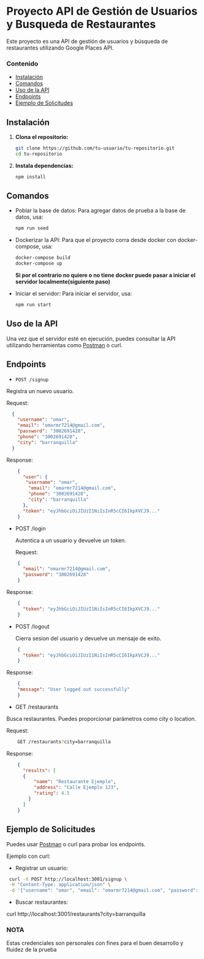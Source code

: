 # Proyecto API de Gestión de Usuarios y Busqueda de Restaurantes
Este proyecto es una API de gestión de usuarios y búsqueda de restaurantes utilizando Google Places API.

### Contenido
- [Instalación](#instalación)
- [Comandos](#comandos)
- [Uso de la API](#uso-de-la-api)
- [Endpoints](#endpoints)
- [Ejemplo de Solicitudes](#ejemplo-de-solicitudes)


## Instalación

1. **Clona el repositorio:**

    ```bash
   git clone https://github.com/tu-usuario/tu-repositorio.git
   cd tu-repositorio
    ```
2. **Instala dependencias:**

   ```bash
   npm install
    ```
  ## Comandos
  - Poblar la base de datos:
    Para agregar datos de prueba a la base de datos, usa:

    ```bash
    npm run seed
    ```

  - Dockerizar la API:
    Para que el proyecto corra desde docker con docker-compose, usa:

    ```bash
    docker-compose build
    docker-compose up
    ```
    
    **Si por el contrario no quiere o no tiene docker puede pasar a iniciar el servidor localmente(siguiente paso)**
    
  - Iniciar el servidor:
  Para iniciar el servidor, usa:

    ```bash
    npm run start
    ```

  ## Uso de la API
  Una vez que el servidor esté en ejecución, puedes consultar la API utilizando herramientas como [Postman](https://www.postman.com/) o curl.
  
  ## Endpoints
  
   - `POST /signup`
  
  Registra un nuevo usuario.
  
  Request:
```json
  {
    "username": "omar",
    "email": "omarmr7214@gmail.com",
    "password": "3002691428",
    "phone": "3002691428",
    "city": "barranquilla"
  }
```

Response:
```json
    {
      "user": {
       "username": "omar",
        "email": "omarmr7214@gmail.com",
        "phone": "3002691428",
        "city": "barranquilla"
      },
      "token": "eyJhbGciOiJIUzI1NiIsInR5cCI6IkpXVCJ9..."
    }
```
- POST /login

  Autentica a un usuario y devuelve un token.

  Request:
```json
    {
      "email": "omarmr7214@gmail.com",
      "password": "3002691428"
    }
```
  Response:

```json
    {
      "token": "eyJhbGciOiJIUzI1NiIsInR5cCI6IkpXVCJ9..."
    }
```

- POST /logout

  Cierra sesion del usuario y devuelve un mensaje de exito.

```json
    {
      "token": "eyJhbGciOiJIUzI1NiIsInR5cCI6IkpXVCJ9..."
    }
```

Response:
```json
    {
    "message": "User logged out successfully"
    }
```

  - GET /restaurants

  Busca restaurantes. Puedes proporcionar parámetros como city o location.

  Request:

```bash
    GET /restaurants?city=barranquilla
```
  Response:

```json
    {
      "results": [
      {
          "name": "Restaurante Ejemplo",
          "address": "Calle Ejemplo 123",
          "rating": 4.5
        }
      ]
    }
```
  ## Ejemplo de Solicitudes

  Puedes usar [Postman](https://www.postman.com/) o curl para probar los endpoints.

  Ejemplo con curl:

  - Registrar un usuario:

  ```bash
   curl -X POST http://localhost:3001/signup \
   -H "Content-Type: application/json" \
   -d '{"username": "omar", "email": "omarmr7214@gmail.com", "password": "3002691428", "phone": "3002691428", "city": "barranquilla"}'
  ```

  - Buscar restaurantes:

   curl http://localhost:3001/restaurants?city=barranquilla

   ### **NOTA**
   Estas credenciales son personales con fines para el buen desarrollo y fluidez de la prueba 


